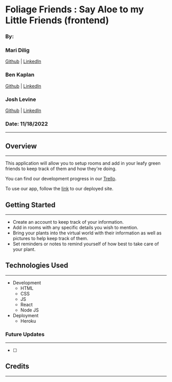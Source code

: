 # Foliage Friends : Say Aloe to my Little Friends (frontend)

### By:

### Mari Dilig <br />

[Github](https://github.com/maripd) | [LinkedIn](https://www.linkedin.com/in/marissa-dilig/) <br />

### Ben Kaplan <br />

[Github](https://github.com/JBenKaplan) | [LinkedIn](https://www.linkedin.com/in/jbenkaplan/) <br />

### Josh Levine <br />

[Github](https://github.com/jadlevine) | [LinkedIn](https://www.linkedin.com/in/joshua-adam-levine/) <br />

### Date: 11/18/2022

---

## Overview

---

This application will allow you to setup rooms and add in your leafy green friends to keep track of them and how they're doing.

You can find our development progress in our [Trello](https://trello.com/b/gHbLKWLd/foliage-friends-say-aloe-to-my-little-friends).

To use our app, follow the [link]() to our deployed site.

## Getting Started

---

- Create an account to keep track of your information.
- Add in rooms with any specific details you wish to mention.
- Bring your plants into the virtual world with their information as well as pictures to help keep track of them.
- Set reminders or notes to remind yourself of how best to take care of your plant.

## Technologies Used

---

- Development
  - HTML
  - CSS
  - JS
  - React
  - Node JS
- Deployment
  - Heroku

### Future Updates

---

- [ ]

## Credits

---
